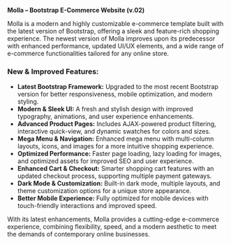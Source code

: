 **Molla – Bootstrap E-Commerce Website (v.02)**  

Molla is a modern and highly customizable e-commerce template built with the latest version of Bootstrap, offering a sleek and feature-rich shopping experience. The newest version of Molla improves upon its predecessor with enhanced performance, updated UI/UX elements, and a wide range of e-commerce functionalities tailored for any online store.  

### **New & Improved Features:**  

- **Latest Bootstrap Framework:** Upgraded to the most recent Bootstrap version for better responsiveness, mobile optimization, and modern styling.  
- **Modern & Sleek UI:** A fresh and stylish design with improved typography, animations, and user experience enhancements.  
- **Advanced Product Pages:** Includes AJAX-powered product filtering, interactive quick-view, and dynamic swatches for colors and sizes.  
- **Mega Menu & Navigation:** Enhanced mega menu with multi-column layouts, icons, and images for a more intuitive shopping experience.  
- **Optimized Performance:** Faster page loading, lazy loading for images, and optimized assets for improved SEO and user experience.  
- **Enhanced Cart & Checkout:** Smarter shopping cart features with an updated checkout process, supporting multiple payment gateways.  
- **Dark Mode & Customization:** Built-in dark mode, multiple layouts, and theme customization options for a unique store appearance.  
- **Better Mobile Experience:** Fully optimized for mobile devices with touch-friendly interactions and improved speed.  

With its latest enhancements, Molla provides a cutting-edge e-commerce experience, combining flexibility, speed, and a modern aesthetic to meet the demands of contemporary online businesses.
